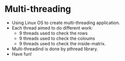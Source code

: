 # Multi-threading
* Using Linux OS to create multi-threading application.
* Each thread aimed to do different work:
  * 9 threads used to check the rows
  * 9 threads used to check the coloums
  * 9 threads used to check the inside-matrix.
* Multi-threadind is done by pthread library.
* Have fun!
